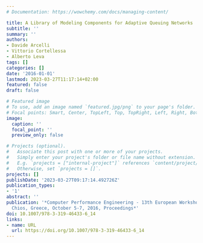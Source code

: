 ```yaml
---
# Documentation: https://wowchemy.com/docs/managing-content/

title: A Library of Modeling Components for Adaptive Queuing Networks
subtitle: ''
summary: ''
authors:
- Davide Arcelli
- Vittorio Cortellessa
- Alberto Leva
tags: []
categories: []
date: '2016-01-01'
lastmod: 2023-03-27T11:17:14+02:00
featured: false
draft: false

# Featured image
# To use, add an image named `featured.jpg/png` to your page's folder.
# Focal points: Smart, Center, TopLeft, Top, TopRight, Left, Right, BottomLeft, Bottom, BottomRight.
image:
  caption: ''
  focal_point: ''
  preview_only: false

# Projects (optional).
#   Associate this post with one or more of your projects.
#   Simply enter your project's folder or file name without extension.
#   E.g. `projects = ["internal-project"]` references `content/project/deep-learning/index.md`.
#   Otherwise, set `projects = []`.
projects: []
publishDate: '2023-03-27T09:17:14.492726Z'
publication_types:
- '1'
abstract: ''
publication: '*Computer Performance Engineering - 13th European Workshop, EPEW 2016,
  Chios, Greece, October 5-7, 2016, Proceedings*'
doi: 10.1007/978-3-319-46433-6_14
links:
- name: URL
  url: https://doi.org/10.1007/978-3-319-46433-6_14
---
```


